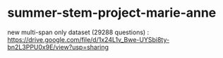 # summer-stem-project-marie-anne

new multi-span only dataset (29288 questions) : https://drive.google.com/file/d/1x24L1v_Bwe-UYSbi8ty-bn2L3PPU0x9E/view?usp=sharing
